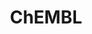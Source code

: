 ---
layout: default
bigquery: https://console.cloud.google.com/bigquery?p=patents-public-data&d=ebi_chembl&page=dataset
citation: '"The ChEMBL database in 2017." Anna Gaulton, Anne Hersey, Michał Nowotka,
  A Patrícia Bento, Jon Chambers, David Mendez, Prudence Mutowo, Francis Atkinson,
  Louisa J Bellis, Elena Cibrián-Uhalte, Mark Davies, Nathan Dedman, Anneli Karlsson,
  María Paula Magariños, John P Overington, George Papadatos, Ines Smit, Andrew R
  Leach Nucleic acids Research (2017) 45 (Database Issue), D945-D954'
contributors: European Bioinformatics Institute
cost: None
description: ChEMBL Data is a manually curated database of small molecules used in
  drug discovery, including information about existing patented drugs.
documentation: 'schema: https://www.ebi.ac.uk/chembl/db_schema


  '
last_edit: Mon, 04 Apr 2022 19:07:30 GMT
location: https://console.cloud.google.com/marketplace/product/google_patents_public_datasets/chembl
maintained_by: EMBL-EBI, an outstation of European Molecular Biology Laboratory
related_publications: '

  ChEMBL: towards direct deposition of bioassay data.


  Mendez D, Gaulton A, Bento AP, Chambers J, De Veij M, Félix E, Magariños MP, Mosquera
  JF, Mutowo P, Nowotka M, Gordillo-Marañón M, Hunter F, Junco L, Mugumbate G, Rodriguez-Lopez
  M, Atkinson F, Bosc N, Radoux CJ, Segura-Cabrera A, Hersey A, Leach AR.


  — Nucleic Acids Res. 2019; 47(D1):D930-D940. doi: 10.1093/nar/gky1075

  '
schema_fields: '[''component_id'', ''mc_target_accession'', ''selectivity_comment'',
  ''usan_stem_definition'', ''direct_interaction'', ''first_page'', ''assay_class_id'',
  ''level1'', ''target_desc'', ''src_description'', ''drugind_id'', ''domain_name'',
  ''level5'', ''parent_type'', ''innovator_company'', ''hrac_code'', ''hba_lipinski'',
  ''who_name'', ''db_source'', ''cellosaurus_id'', ''patent_no'', ''assay_type'',
  ''warning_id'', ''ass_cls_map_id'', ''active_ingredient'', ''parameter_type'', ''assay_subcellular_fraction'',
  ''src_compound_id'', ''indref_id'', ''mol_hrac_id'', ''l4'', ''uo_units'', ''source'',
  ''cpd_str_alert_id'', ''class_type'', ''ddd_comment'', ''activity_count'', ''enzyme_name'',
  ''domain_id'', ''description'', ''aromatic_rings'', ''qudt_units'', ''value'', ''formulation_id'',
  ''level1_description'', ''bao_format'', ''canonical_smiles'', ''src_id'', ''acd_most_bpka'',
  ''action_type'', ''organism'', ''title'', ''previous_company'', ''l8'', ''submission_date'',
  ''cidx'', ''published_units'', ''irac_class_id'', ''parent_id'', ''job_id'', ''molregno'',
  ''upper_value'', ''bto_id'', ''binding_site_comment'', ''published_type'', ''standard_upper_value'',
  ''rgid'', ''hbd_lipinski'', ''compound_key'', ''parent_molregno'', ''ddd_value'',
  ''compound_name'', ''who_extra'', ''withdrawn_flag'', ''ingredient'', ''lle'', ''hrac_class_id'',
  ''tid'', ''metref_id'', ''psa'', ''mw_freebase'', ''comments'', ''idx'', ''assay_desc'',
  ''tax_id'', ''chirality'', ''alogp'', ''record_id'', ''smid'', ''warning_year'',
  ''as_id'', ''issue'', ''l1'', ''assay_source'', ''component_type'', ''metabolite_record_id'',
  ''usan_year'', ''topical'', ''targcomp_id'', ''rtb'', ''creation_date'', ''tissue_id'',
  ''cell_name'', ''co_stem_id'', ''cell_id'', ''approval_date'', ''end_position'',
  ''num_alerts'', ''prodrug'', ''active_molregno'', ''l7'', ''bei'', ''mesh_id'',
  ''homologue'', ''chebi_par_id'', ''hbd'', ''ddd_id'', ''cell_ontology_id'', ''structure_type'',
  ''target_type'', ''units'', ''mecref_id'', ''polymer_flag'', ''heavy_atoms'', ''journal'',
  ''biocomp_id'', ''abstract'', ''result_flag'', ''mesh_heading'', ''site_residues'',
  ''src_assay_id'', ''standard_type'', ''sei'', ''usan_stem'', ''subgroup'', ''standard_value'',
  ''drug_record_id'', ''product_id'', ''downgraded'', ''patent_expire_date'', ''met_conversion'',
  ''mc_organism'', ''confidence'', ''parenteral'', ''cx_logp'', ''warning_type'',
  ''molecular_species'', ''assay_id'', ''cell_source_tissue'', ''cell_description'',
  ''warning_class'', ''text_value'', ''mw_monoisotopic'', ''molsyn_id'', ''accession'',
  ''usan_substem'', ''relationship_type'', ''num_lipinski_ro5_violations'', ''parameter_value'',
  ''target_mapping'', ''prod_pat_id'', ''type'', ''level3_description'', ''assay_param_id'',
  ''sitecomp_id'', ''aspect'', ''acd_logd'', ''domain_description'', ''definition'',
  ''clo_id'', ''isoform'', ''assay_cell_type'', ''mec_id'', ''acd_most_apka'', ''source_domain_id'',
  ''stat'', ''prediction_method'', ''oral'', ''molecule_type'', ''species_group_flag'',
  ''pref_name'', ''potential_duplicate'', ''stem'', ''site_name'', ''compd_id'', ''level3'',
  ''warnref_id'', ''natural_product'', ''availability_type'', ''level4_description'',
  ''volume'', ''synonyms'', ''first_approval'', ''dosed_ingredient'', ''warning_description'',
  ''path'', ''assay_tax_id'', ''assay_test_type'', ''frac_code'', ''status'', ''entity_type'',
  ''black_box_warning'', ''disease_efficacy'', ''molfile'', ''name'', ''research_stem'',
  ''indication_class'', ''cl_lincs_id'', ''company'', ''priority'', ''syn_type'',
  ''doi'', ''cx_logd'', ''class_level'', ''mc_target_name'', ''mol_frac_id'', ''pubmed_id'',
  ''standard_inchi'', ''chembl_id'', ''orig_description'', ''publication_number'',
  ''db_version'', ''nda_type'', ''curated_by'', ''actsm_id'', ''patent_id'', ''tbl'',
  ''component_synonym'', ''hba'', ''protein_class_id'', ''log_id'', ''aidx'', ''max_phase'',
  ''frac_class_id'', ''caloha_id'', ''withdrawn_year'', ''cell_source_organism'',
  ''last_active'', ''irac_code'', ''stem_class'', ''comp_class_id'', ''sequence_md5sum'',
  ''ad_type'', ''version'', ''related_tid'', ''last_page'', ''activity_comment'',
  ''le'', ''cx_most_apka'', ''res_stem_id'', ''mechanism_comment'', ''l5'', ''country'',
  ''full_molformula'', ''alert_id'', ''assay_strain'', ''variant_id'', ''updated_on'',
  ''src_short_name'', ''sequence'', ''enzyme_tid'', ''applicant_full_name'', ''cell_source_tax_id'',
  ''bao_id'', ''tid_fixed'', ''trade_name'', ''short_name'', ''alert_name'', ''start_position'',
  ''std_act_id'', ''ddd_admr'', ''site_id'', ''drug_substance_flag'', ''max_phase_for_ind'',
  ''drug_product_flag'', ''withdrawn_class'', ''annotation'', ''num_ro5_violations'',
  ''qed_weighted'', ''confidence_score'', ''standard_flag'', ''standard_inchi_key'',
  ''level2'', ''substrate_record_id'', ''normal_range_max'', ''go_id'', ''set_name'',
  ''standard_units'', ''assay_organism'', ''patent_use_code'', ''efo_term'', ''activity_id'',
  ''ap_id'', ''parent_go_id'', ''assay_tissue'', ''relation'', ''bao_endpoint'', ''withdrawn_reason'',
  ''first_in_class'', ''ddd_units'', ''delist_flag'', ''mc_target_type'', ''oc_id'',
  ''smarts'', ''mc_tax_id'', ''ridx'', ''molecular_mechanism'', ''therapeutic_flag'',
  ''alert_set_id'', ''ref_url'', ''major_class'', ''doc_id'', ''toid'', ''authors'',
  ''targrel_id'', ''assay_category'', ''comp_go_id'', ''uberon_id'', ''normal_range_min'',
  ''usan_stem_id'', ''level2_description'', ''l3'', ''met_comment'', ''year'', ''helm_notation'',
  ''l2'', ''updated_by'', ''ref_id'', ''warning_country'', ''inorganic_flag'', ''ref_type'',
  ''withdrawn_country'', ''doc_type'', ''entity_id'', ''relationship_desc'', ''full_mwt'',
  ''atc_code'', ''mechanism_of_action'', ''protein_class_synonym'', ''cx_most_bpka'',
  ''met_id'', ''relationship'', ''standard_text_value'', ''efo_id'', ''compsyn_id'',
  ''route'', ''protclasssyn_id'', ''strength'', ''pathway_id'', ''label'', ''level4'',
  ''ro3_pass'', ''pchembl_value'', ''pathway_key'', ''data_validity_comment'', ''protein_class_desc'',
  ''acd_logp'', ''published_value'', ''mol_irac_id'', ''l6'', ''published_relation'',
  ''predbind_id'', ''standard_relation'', ''curation_comment'', ''mol_atc_id'', ''domain_type'',
  ''mutation'', ''dosage_form'']'
shortname: chembl
tags:
- biotechnology
- health
- chemical
- bioinformatics
- medical
terms_of_use: CC BY-SA 3.0
title: ChEMBL
uuid: e232a192-965c-4ec9-904c-155b6dfe56c5
---